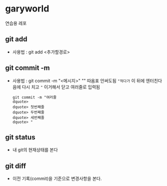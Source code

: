 # garyworld
연습용 레포

## git add
- 사용법 :  git add <추가할경로>
## git commit -m
- 사용법 : git commit -m "<메시지>"
    "" 따옴표 안써도됨
    `"적다가` 이 뒤에 엔터친다음에 다시 치고 `"` 이거해서 닫고 여러줄로 입력됨
    ```
    git commit -m "여러줄 
    dquote> 
    dquote> 첫번째줄
    dquote> 두번째줄
    dquote> 세번째줄
    dquote> "
    ```
## git status
- 내 git의 현재상태를 본다
## git diff
- 이전 기록(commit)을 기준으로 변경사항을 본다.